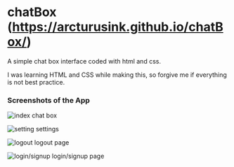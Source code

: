 # chatBox (https://arcturusink.github.io/chatBox/)
A simple chat box interface coded with html and css. 

I was learning HTML and CSS while making this, so forgive me if everything is not best practice. 

### Screenshots of the App
![index](https://user-images.githubusercontent.com/9923181/47947292-774f4080-def0-11e8-8fba-020539ddf8ce.png)
chat box

![setting](https://user-images.githubusercontent.com/9923181/47947297-977eff80-def0-11e8-9bd3-864af9ea550f.png)
settings 

![logout](https://user-images.githubusercontent.com/9923181/47947303-a960a280-def0-11e8-85e3-3a2d7d1d6777.png)
logout page

![login/signup](https://user-images.githubusercontent.com/9923181/47947312-c39a8080-def0-11e8-924d-452334acd050.png)
login/signup page
